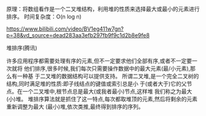 原理：将数组看作是一个二叉堆结构，利用堆的性质来选择最大或最小的元素进行排序。 时间复杂度：O(n log n)


https://www.bilibili.com/video/BV1eg411w7gn?p=38&vd_source=dead283aa3efb297fb9f9c1d2b8e9fe8


堆排序(腾讯)

许多应用程序都需要处理有序的元素,但不一定要求他们全部有序,或者不一定要一次就将
他们排序,很多时候,我们每次只需要操作数据中的最大元素(最/小元素),那么有一种基
于二叉堆的数据结构可以提供支持。
所谓二叉堆,是一个完全二叉树的结构,同时满足堆的性质:即子线结点的键值或索引总是小
于(或者大于)它的父节点。在一个二叉堆中,根节点总是最大(或我者最小)节点,这样堆
我们称之为最大(小)堆。
堆排序算法就是抓住了这一特点,每次都取堆顶的元素,然后将剩余的元素重新调整为最大
(最小)堆,依次类推,最终得到排序的序列。
